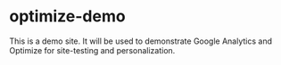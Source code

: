 # optimize-demo
This is a demo site. It will be used to demonstrate Google Analytics and Optimize for site-testing and personalization. 
